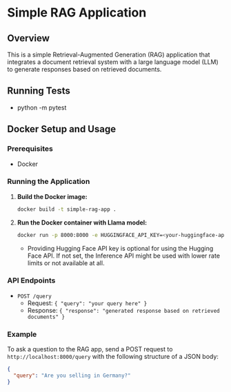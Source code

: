 # Simple RAG Application

## Overview
This is a simple Retrieval-Augmented Generation (RAG) application that integrates a document retrieval system with a large language model (LLM) to generate responses based on retrieved documents.

## Running Tests
- python -m pytest

## Docker Setup and Usage

### Prerequisites
- Docker

### Running the Application

1. **Build the Docker image:**
    ```bash
    docker build -t simple-rag-app .
    ```

2. **Run the Docker container with Llama model:**
    ```bash
    docker run -p 8000:8000 -e HUGGINGFACE_API_KEY=<your-huggingface-api-key> simple-rag-app
    ```
   - Providing Hugging Face API key is optional for using the Hugging Face API. If not set, the Inference API might be used with lower rate limits or not available at all.

### API Endpoints

- `POST /query`
  - Request: `{ "query": "your query here" }`
  - Response: `{ "response": "generated response based on retrieved documents" }`

### Example

To ask a question to the RAG app, send a POST request to `http://localhost:8000/query` with the following structure of a JSON body:
```json
{
  "query": "Are you selling in Germany?"
}
